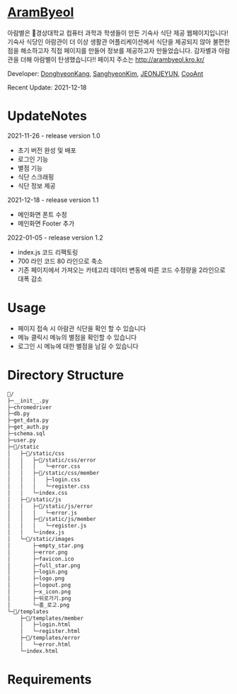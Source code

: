 # [AramByeol](http://arambyeol.kro.kr/)
아람별은 🏫경상대학교 컴퓨터 과학과 학생들이 만든 기숙사 식단 제공 웹페이지입니다! 
기숙사 식당인 아람관이 더 이상 생활관 어플리케이션에서 식단을 제공되지 않아 불편한 점을 해소하고자 직접 페이지를 만들어 정보를 제공하고자 만들었습니다.
감자별과 아람관을 더해 아람별이 탄생했습니다!!
페이지 주소는 http://arambyeol.kro.kr/ 

Developer: [DonghyeonKang](https://github.com/DonghyeonKang), [SanghyeonKim](https://github.com/limetimeline), [JEONJEYUN](https://github.com/JEONJEYUN), [CooAnt](https://github.com/CooAnt)

Recent Update: 2021-12-18
# UpdateNotes
2021-11-26 - release version 1.0
- 초기 버전 완성 및 배포
- 로그인 기능 
- 별점 기능 
- 식단 스크래핑
- 식단 정보 제공

2021-12-18 - release version 1.1
- 메인화면 폰트 수정
- 메인화면 Footer 추가

2022-01-05 - release version 1.2
- index.js 코드 리팩토링 
- 700 라인 코드 80 라인으로 축소
- 기존 페이지에서 가져오는 카테고리 데이터 변동에 따른 코드 수정량을 2라인으로 대폭 감소 

# Usage
- 페이지 접속 시 아람관 식단을 확인 할 수 있습니다
- 메뉴 클릭시 메뉴의 별점을 확인할 수 있습니다 
- 로그인 시 메뉴에 대한 별점을 남길 수 있습니다

# Directory Structure
```bash
📂/
├─__init__.py
├─chromedriver
├─db.py
├─get_data.py
├─get_auth.py
├─schema.sql
├─user.py
├─📂/static
│   ├─📂/static/css
│   │   ├─📂/static/css/error
│   │   │   └─error.css
│   │   ├─📂/static/css/member
│   │   │   ├─login.css
│   │   │   └─register.css
│   │   └─index.css
│   ├─📂/static/js
│   │   ├─📂/static/js/error
│   │   │   └─error.js
│   │   ├─📂/static/js/member
│   │   │   └─register.js
│   │   └─index.js
│   └─📂/static/images
│       ├─empty_star.png
│       ├─error.png
│       ├─favicon.ico
│       ├─full_star.png
│       ├─login.png
│       ├─logo.png
│       ├─logout.png
│       ├─x_icon.png
│       ├─뒤로가기.png
│       └─홈_로고.png
└─📂/templates
    ├─📂/templates/member
    │   ├─login.html
    │   └─register.html
    ├─📂/templates/error
    │   └─error.html
    └─index.html
```
    
# Requirements

